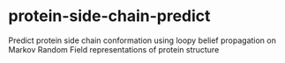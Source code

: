 # protein-side-chain-predict
Predict protein side chain conformation using loopy belief propagation on Markov Random Field representations of protein structure
